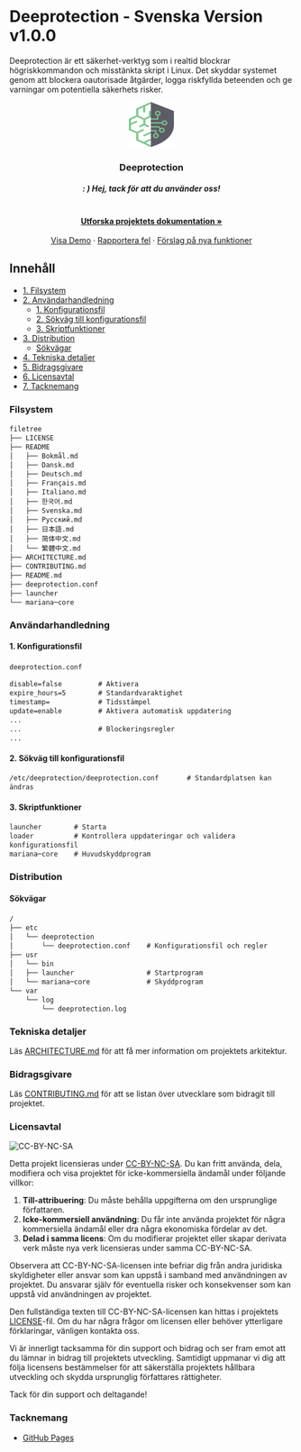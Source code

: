 # Deeprotection - Svenska Version  v1.0.0

Deeprotection är ett säkerhet-verktyg som i realtid blockrar högriskkommandon och misstänkta skript i Linux. Det skyddar systemet genom att blockera oautorisade åtgärder, logga riskfyllda beteenden och ge varningar om potentiella säkerhets risker.

<p align="center">
  <a href="https://github.com/Geekstrange/Deeprotection">
    <img src="https://github.com/Geekstrange/Deeprotection/blob/main/images/logo.svg" alt="Logo" width="80" height="80">
  </a>
  <h3 align="center">Deeprotection</h3>
  <h5 align="center">: ) Hej, tack för att du använder oss!</h5>
  <p align="center">
    <br />
    <a href="https://github.com/Geekstrange/Deeprotection"><strong> Utforska projektets dokumentation »</strong></a>
    <br />
    <br />
    <a href="https://github.com/Geekstrange/Deeprotection">Visa Demo</a>
    ·
    <a href="https://github.com/Geekstrange/Deeprotection/issues">Rapportera fel</a>
    ·
    <a href="https://github.com/Geekstrange/Deeprotection/issues">Förslag på nya funktioner</a>
  </p>
</p>

## Innehåll

- [1. Filsystem](#filesystem)
- [2. Användarhandledning](#användarhandledning)
  - [1. Konfigurationsfil](#1-konfigurationsfil)
  - [2. Sökväg till konfigurationsfil](#2-sökväg-till-konfigurationsfil)
  - [3. Skriptfunktioner](#3-skriptfunktioner)
- [3. Distribution](#distribution)
  - [Sökvägar](#sökvägar)
- [4. Tekniska detaljer](#tekniska-detaljer)
- [5. Bidragsgivare](#bidragsgivare)
- [6. Licensavtal](#licensavtal)
- [7. Tacknemang](#tacknemang)

### Filsystem
```
filetree 
├── LICENSE
├── README
│   ├── Bokmål.md
│   ├── Dansk.md
│   ├── Deutsch.md
│   ├── Français.md
│   ├── Italiano.md
│   ├── 한국어.md
│   ├── Svenska.md
│   ├── Русский.md
│   ├── 日本語.md
│   ├── 简体中文.md
│   └── 繁體中文.md
├── ARCHITECTURE.md
├── CONTRIBUTING.md
├── README.md
├── deeprotection.conf
├── launcher
└── mariana─core
```

### Användarhandledning

#### 1. Konfigurationsfil

`deeprotection.conf`

```
disable=false         # Aktivera
expire_hours=5        # Standardvaraktighet
timestamp=            # Tidsstämpel
update=enable         # Aktivera automatisk uppdatering
...
...                   # Blockeringsregler
...
```

#### 2. Sökväg till konfigurationsfil

```
/etc/deeprotection/deeprotection.conf		# Standardplatsen kan ändras
```

#### 3. Skriptfunktioner

```
launcher        # Starta
loader          # Kontrollera uppdateringar och validera konfigurationsfil
mariana─core    # Huvudskyddprogram
```

### Distribution

#### Sökvägar

```
/
├── etc
│   └── deeprotection
│       └── deeprotection.conf    # Konfigurationsfil och regler
├── usr
│   └── bin 
│   ├── launcher                  # Startprogram
│   └── mariana─core              # Skyddprogram
└── var
    └── log
        └── deeprotection.log
```

### Tekniska detaljer

Läs [ARCHITECTURE.md](https://github.com/Geekstrange/Deeprotection/ARCHITECTURE.md) för att få mer information om projektets arkitektur.

### Bidragsgivare

Läs [CONTRIBUTING.md](https://github.com/Geekstrange/Deeprotection/CONTRIBUTING.md) för att se listan över utvecklare som bidragit till projektet.

### Licensavtal

![CC-BY-NC-SA](https://mirrors.creativecommons.org/presskit/buttons/88x31/svg/by-nc-sa.svg)

Detta projekt licensieras under [CC-BY-NC-SA](https://creativecommons.org/licenses/by-nc-sa/4.0/). Du kan fritt använda, dela, modifiera och visa projektet för icke-kommersiella ändamål under följande villkor:

1. **Till-attribuering**: Du måste behålla uppgifterna om den ursprunglige författaren.
2. **Icke-kommersiell användning**: Du får inte använda projektet för några kommersiella ändamål eller dra några ekonomiska fördelar av det.
3. **Delad i samma licens**: Om du modifierar projektet eller skapar derivata verk måste nya verk licensieras under samma CC-BY-NC-SA.

Observera att CC-BY-NC-SA-licensen inte befriar dig från andra juridiska skyldigheter eller ansvar som kan uppstå i samband med användningen av projektet. Du ansvarar själv för eventuella risker och konsekvenser som kan uppstå vid användningen av projektet.

Den fullständiga texten till CC-BY-NC-SA-licensen kan hittas i projektets [LICENSE](https://github.com/Geekstrange/Deeprotection/LICENSE)-fil. Om du har några frågor om licensen eller behöver ytterligare förklaringar, vänligen kontakta oss.

Vi är innerligt tacksamma för din support och bidrag och ser fram emot att du lämnar in bidrag till projektets utveckling. Samtidigt uppmanar vi dig att följa licensens bestämmelser för att säkerställa projektets hållbara utveckling och skydda ursprunglig författares rättigheter.

Tack för din support och deltagande!

### Tacknemang

- [GitHub Pages](https://pages.github.com)
